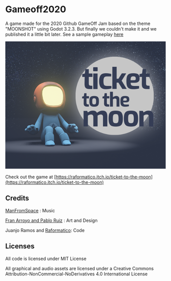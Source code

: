 # Gameoff2020
A game made for the 2020 Github GameOff Jam based on the theme "MOONSHOT" using Godot 3.2.3. But finally we couldn't make it and we published it a little bit later. See a sample gameplay [here](https://www.youtube.com/watch?v=39_0xB2Q4vc)

![](assets/Images/Header.png)

Check out the game at  [https://raformatico.itch.io/ticket-to-the-moon](https://raformatico.itch.io/ticket-to-the-moon)

## Credits

[ManFromSpace](https://soundcloud.com/manfromspace) : Music

[Fran Arroyo and Pablo Ruiz](http://somoschumbo.com/) : Art and Design

Juanjo Ramos and [Raformatico](https://youtube.com/c/raformatico): Code

## Licenses

All code is licensed under MIT License

All graphical and audio assets are licensed under a Creative Commons Attribution-NonCommercial-NoDerivatives 4.0 International License
